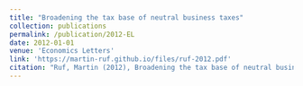 ```yaml
---
title: "Broadening the tax base of neutral business taxes"
collection: publications
permalink: /publication/2012-EL
date: 2012-01-01
venue: 'Economics Letters'
link: 'https://martin-ruf.github.io/files/ruf-2012.pdf'
citation: "Ruf, Martin (2012), Broadening the tax base of neutral business taxes, Economics Letters 117/1, 81-83."
---
```


